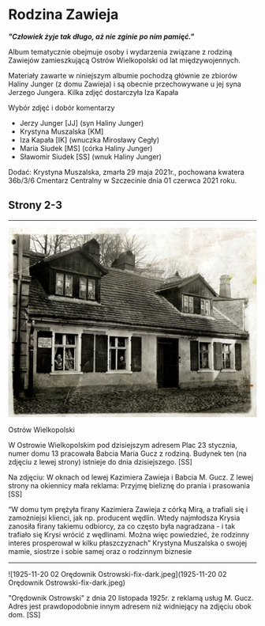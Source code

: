 # Rodzina Zawieja

***"Człowiek żyje tak długo, aż nie zginie po nim pamięć."***

Album tematycznie obejmuje osoby i wydarzenia związane z rodziną Zawiejów zamieszkującą Ostrów Wielkopolski od lat międzywojennych.

Materiały zawarte w niniejszym albumie pochodzą głównie ze zbiorów Haliny Junger (z domu Zawieja) i są obecnie przechowywane u jej syna Jerzego Jungera. Kilka zdjęć dostarczyła Iza Kapała

Wybór zdjęć i dobór komentarzy

- Jerzy Junger [JJ] (syn Haliny Junger)
- Krystyna Muszalska [KM]
- Iza Kapała [IK] (wnuczka Mirosławy Cegły)
- Maria Siudek [MS] (córka Haliny Junger)
- Sławomir Siudek [SS] (wnuk Haliny Junger)

Dodać: Krystyna Muszalska, zmarła 29 maja 2021r., pochowana kwatera 36b/3/6 Cmentarz Centralny w Szczecinie dnia 01 czerwca 2021 roku.

## Strony 2-3

---
![Strona48.2.jpeg](Strona48.2.jpeg)

Ostrów Wielkopolski

W Ostrowie Wielkopolskim pod dzisiejszym adresem Plac 23 stycznia, numer domu 13 pracowała Babcia Maria Gucz z rodziną. Budynek ten (na zdjęciu z lewej strony) istnieje do dnia dzisiejszego. [SS]

Na zdjęciu:  W oknach od lewej Kazimiera Zawieja i Babcia M. Gucz. Z lewej strony na okiennicy mała reklama: Przyjmę bieliznę do prania i prasowania [SS]

“W domu tym prężyła firany Kazimiera Zawieja z córką Mirą, a trafiali się i zamożniejsi klienci, jak np. producent wędlin. Wtedy najmłodsza Krysia zanosiła firany takiemu odbiorcy, za co często była nagradzana - i tak trafiało się Krysi wrócić z wędlinami. Można więc powiedzieć, że rodzinny interes prosperował w kilku płaszczyznach” Krystyna Muszalska o swojej mamie, siostrze i sobie samej oraz o rodzinnym biznesie

---
![1925-11-20 02 Orędownik Ostrowski-fix-dark.jpeg](1925-11-20 02 Orędownik Ostrowski-fix-dark.jpeg)

"Orędownik Ostrowski" z dnia 20 listopada 1925r. z reklamą usług M. Gucz. Adres jest prawdopodobnie innym adresem niż widniejący na zdjęciu obok dom. [SS]

